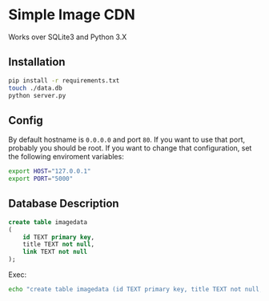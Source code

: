 # Simple Image CDN
Works over SQLite3 and Python 3.X


## Installation
```bash
pip install -r requirements.txt
touch ./data.db
python server.py
```

## Config
By default hostname is `0.0.0.0` and port `80`. If you want to use that port, probably you should be root.
If you want to change that configuration, set the following enviroment variables:
```bash
export HOST="127.0.0.1"
export PORT="5000" 
```

## Database Description
```SQL
create table imagedata
(
	id TEXT primary key,
	title TEXT not null,
	link TEXT not null
);
```

Exec:
```bash
echo "create table imagedata (id TEXT primary key, title TEXT not null, link TEXT not null);" | sqlite3 data.db
```